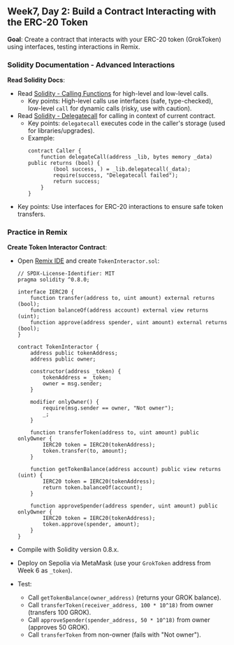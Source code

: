 ## Week7, Day 2: Build a Contract Interacting with the ERC-20 Token

**Goal**: Create a contract that interacts with your ERC-20 token (GrokToken) using interfaces, testing interactions in Remix.

### Solidity Documentation - Advanced Interactions

**Read Solidity Docs**:

- Read [Solidity - Calling Functions](https://docs.soliditylang.org/en/latest/control-structures.html#function-calls) for high-level and low-level calls.
  - Key points: High-level calls use interfaces (safe, type-checked), low-level `call` for dynamic calls (risky, use with caution).
- Read [Solidity - Delegatecall](https://docs.soliditylang.org/en/latest/contracts.html#delegatecall-callcode) for calling in context of current contract.
  - Key points: `delegatecall` executes code in the caller's storage (used for libraries/upgrades).
  - Example:
    ```
    contract Caller {
        function delegateCall(address _lib, bytes memory _data) public returns (bool) {
            (bool success, ) = _lib.delegatecall(_data);
            require(success, "Delegatecall failed");
            return success;
        }
    }
    ```
- Key points: Use interfaces for ERC-20 interactions to ensure safe token transfers.

### Practice in Remix

**Create Token Interactor Contract**:

- Open [Remix IDE](https://remix.ethereum.org/) and create `TokenInteractor.sol`:

  ```
  // SPDX-License-Identifier: MIT
  pragma solidity ^0.8.0;

  interface IERC20 {
      function transfer(address to, uint amount) external returns (bool);
      function balanceOf(address account) external view returns (uint);
      function approve(address spender, uint amount) external returns (bool);
  }

  contract TokenInteractor {
      address public tokenAddress;
      address public owner;

      constructor(address _token) {
          tokenAddress = _token;
          owner = msg.sender;
      }

      modifier onlyOwner() {
          require(msg.sender == owner, "Not owner");
          _;
      }

      function transferToken(address to, uint amount) public onlyOwner {
          IERC20 token = IERC20(tokenAddress);
          token.transfer(to, amount);
      }

      function getTokenBalance(address account) public view returns (uint) {
          IERC20 token = IERC20(tokenAddress);
          return token.balanceOf(account);
      }

      function approveSpender(address spender, uint amount) public onlyOwner {
          IERC20 token = IERC20(tokenAddress);
          token.approve(spender, amount);
      }
  }
  ```

- Compile with Solidity version 0.8.x.
- Deploy on Sepolia via MetaMask (use your `GrokToken` address from Week 6 as `_token`).
- Test:
  - Call `getTokenBalance(owner_address)` (returns your GROK balance).
  - Call `transferToken(receiver_address, 100 * 10^18)` from owner (transfers 100 GROK).
  - Call `approveSpender(spender_address, 50 * 10^18)` from owner (approves 50 GROK).
  - Call `transferToken` from non-owner (fails with "Not owner").

